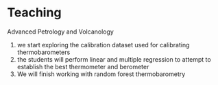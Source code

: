 # Teaching
Advanced Petrology and Volcanology
1. we start exploring the calibration dataset used for calibrating thermobarometers
2. the students will perform linear and multiple regression to attempt to establish the best thermometer and berometer
3. We will finish working with random forest thermobarometry
